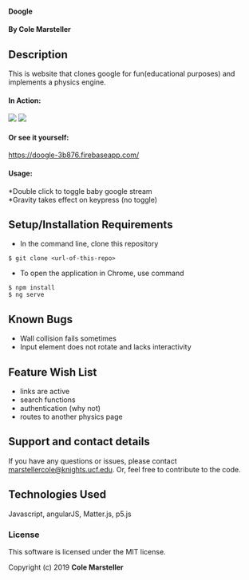 #### Doogle

#### By Cole Marsteller

## Description

This is website that clones google for fun(educational purposes) and implements a physics engine.

#### In Action:
<img src="https://media.giphy.com/media/cUIAQP2xaqKkrFi0xk/giphy.gif">
<img src="https://media.giphy.com/media/1TSQxC3SrnkTdguSi3/giphy.gif">

#### Or see it yourself:
https://doogle-3b876.firebaseapp.com/

#### Usage:

*Double click to toggle baby google stream  
*Gravity takes effect on keypress (no toggle)

## Setup/Installation Requirements

* In the command line, clone this repository
```
$ git clone <url-of-this-repo>
```

* To open the application in Chrome, use command
```
$ npm install
$ ng serve
```

## Known Bugs

* Wall collision fails sometimes
* Input element does not rotate and lacks interactivity

## Feature Wish List
* links are active
* search functions
* authentication (why not)
* routes to another physics page


## Support and contact details

If you have any questions or issues, please contact marstellercole@knights.ucf.edu. Or, feel free to contribute to the code.

## Technologies Used

Javascript, angularJS, Matter.js, p5.js

### License

This software is licensed under the MIT license.

Copyright (c) 2019 **Cole Marsteller**
